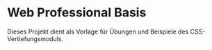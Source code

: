 Web Professional Basis
======================

Dieses Projekt dient als Vorlage für Übungen und Beispiele des CSS-Vertiefungsmoduls.